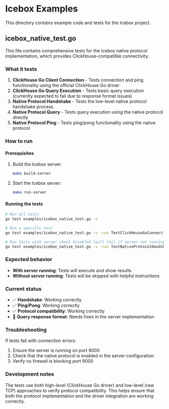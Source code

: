 # Icebox Examples

This directory contains example code and tests for the Icebox project.

## icebox_native_test.go

This file contains comprehensive tests for the Icebox native protocol implementation, which provides ClickHouse-compatible connectivity.

### What it tests

1. **ClickHouse Go Client Connection** - Tests connection and ping functionality using the official ClickHouse Go driver
2. **ClickHouse Go Query Execution** - Tests basic query execution (currently expected to fail due to response format issues)
3. **Native Protocol Handshake** - Tests the low-level native protocol handshake process
4. **Native Protocol Query** - Tests query execution using the native protocol directly
5. **Native Protocol Ping** - Tests ping/pong functionality using the native protocol

### How to run

#### Prerequisites

1. Build the Icebox server:
   ```bash
   make build-server
   ```

2. Start the Icebox server:
   ```bash
   make run-server
   ```

#### Running the tests

```bash
# Run all tests
go test examples/icebox_native_test.go -v

# Run a specific test
go test examples/icebox_native_test.go -v -run TestClickHouseGoConnection

# Run tests with server check disabled (will fail if server not running)
go test examples/icebox_native_test.go -v -run TestNativeProtocolHandshake
```

### Expected behavior

- **With server running**: Tests will execute and show results
- **Without server running**: Tests will be skipped with helpful instructions

### Current status

- ✅ **Handshake**: Working correctly
- ✅ **Ping/Pong**: Working correctly  
- ✅ **Protocol compatibility**: Working correctly
- 🔧 **Query response format**: Needs fixes in the server implementation

### Troubleshooting

If tests fail with connection errors:

1. Ensure the server is running on port 9000
2. Check that the native protocol is enabled in the server configuration
3. Verify no firewall is blocking port 9000

### Development notes

The tests use both high-level (ClickHouse Go driver) and low-level (raw TCP) approaches to verify protocol compatibility. This helps ensure that both the protocol implementation and the driver integration are working correctly. 